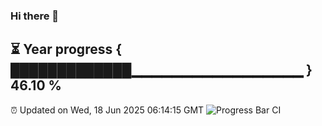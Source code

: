 ### Hi there 👋
⏳ Year progress { █████████████▁▁▁▁▁▁▁▁▁▁▁▁▁▁▁▁▁ } 46.10 %
---
⏰ Updated on Wed, 18 Jun 2025 06:14:15 GMT
![Progress Bar CI](https://github.com/Moyi321/Moyi321/workflows/Progress%20Bar%20CI/badge.svg)
